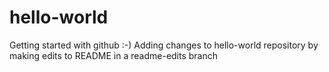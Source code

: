 hello-world
===========

Getting started with github :-)
Adding changes to hello-world repository by making edits to README in a readme-edits branch
